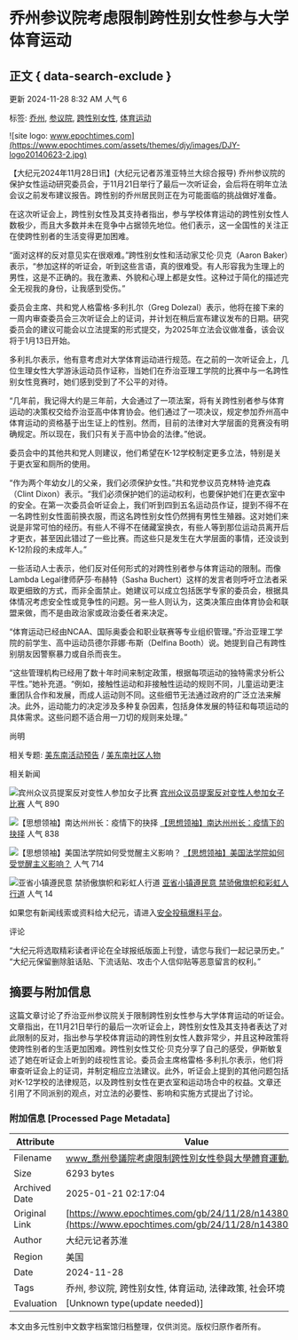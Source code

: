 # 乔州参议院考虑限制跨性别女性参与大学体育运动

## 正文 { data-search-exclude }


更新 2024-11-28 8:32 AM 人气 6

标签: [乔州](https://www.epochtimes.com/gb/tag/%E4%B9%94%E5%B7%9E.html), [参议院](https://www.epochtimes.com/gb/tag/%E5%8F%82%E8%AE%AE%E9%99%A2.html), [跨性别女性](https://www.epochtimes.com/gb/tag/%E8%B7%A8%E6%80%A7%E5%88%AB%E5%A5%B3%E6%80%A7.html), [体育运动](https://www.epochtimes.com/gb/tag/%E4%BD%93%E8%82%B2%E8%BF%90%E5%8A%A8.html)

![site logo: www.epochtimes.com](https://www.epochtimes.com/assets/themes/djy/images/DJY-logo20140623-2.jpg)

【大纪元2024年11月28日讯】(大纪元记者苏淮亚特兰大综合报导) 乔州参议院的保护女性运动研究委员会，于11月21日举行了最后一次听证会，会后将在明年立法会议之前发布建议报告。跨性别的乔州居民则正在为可能面临的挑战做好准备。

在这次听证会上，跨性别女性及其支持者指出，参与学校体育运动的跨性别女性人数极少，而且大多数并未在竞争中占据领先地位。他们表示，这一全国性的关注正在使跨性别者的生活变得更加困难。

“面对这样的反对意见实在很艰难。”跨性别女性和活动家艾伦·贝克（Aaron Baker）表示，“参加这样的听证会，听到这些言语，真的很难受。有人形容我为生理上的男性，这是不正确的。我在激素、外貌和心理上都是女性。这种过于简化的描述完全无视我的身份，让我感到受伤。”

委员会主席、共和党人格雷格·多利扎尔（Greg Dolezal）表示，他将在接下来的一周内审查委员会三次听证会上的证词，并计划在稍后宣布建议发布的日期。研究委员会的建议可能会以立法提案的形式提交，为2025年立法会议做准备，该会议将于1月13日开始。

多利扎尔表示，他有意考虑对大学体育运动进行规范。在之前的一次听证会上，几位生理女性大学游泳运动员作证称，当她们在乔治亚理工学院的比赛中与一名跨性别女性竞赛时，她们感到受到了不公平的对待。

“几年前，我记得大约是三年前，大会通过了一项法案，将有关跨性别者参与体育运动的决策权交给乔治亚高中体育协会。他们通过了一项决议，规定参加乔州高中体育运动的资格基于出生证上的性别。然而，目前的法律对大学层面的竞赛没有明确规定。所以现在，我们只有关于高中协会的法律。”他说。

委员会中的其他共和党人则建议，他们希望在K-12学校制定更多立法，特别是关于更衣室和厕所的使用。

“作为两个年幼女儿的父亲，我们必须保护女性。”共和党参议员克林特·迪克森（Clint Dixon）表示。“我们必须保护她们的运动权利，也要保护她们在更衣室中的安全。在第一次委员会听证会上，我们听到四到五名运动员作证，提到不得不在一名跨性别女性面前换衣服，而这名跨性别女性仍然拥有男性生殖器。这对她们来说是非常可怕的经历。有些人不得不在储藏室换衣，有些人等到那位运动员离开后才更衣，甚至因此错过了一些比赛。而这些只是发生在大学层面的事情，还没谈到K-12阶段的未成年人。”

一些活动人士表示，他们反对任何形式的对跨性别者参与体育运动的限制。而像Lambda Legal律师萨莎·布赫特（Sasha Buchert）这样的发言者则呼吁立法者采取更细致的方式，而非全面禁止。她建议可以成立包括医学专家的委员会，根据具体情况考虑安全性或竞争性的问题。另一些人则认为，这类决策应由体育协会和联盟来做，而不是由政治家或政治委任者来决定。

“体育运动已经由NCAA、国际奥委会和职业联赛等专业组织管理。”乔治亚理工学院的前学生、高中运动员德尔菲娜·布斯（Delfina Booth）说。她提到自己有跨性别朋友因警察暴力或自杀而丧生。

“这些管理机构已经用了数十年时间来制定政策，根据每项运动的独特需求分析公平性。”她补充道。“例如，接触性运动和非接触性运动的规则不同，儿童运动更注重团队合作和发展，而成人运动则不同。这些细节无法通过政府的广泛立法来解决。此外，运动能力的决定涉及多种复杂因素，包括身体发展的特征和每项运动的具体需求。这些问题不适合用一刀切的规则来处理。”

尚明

相关专题: [美东南活动预告](https://www.epochtimes.com/gb/nf2662.htm) / [美东南社区人物](https://www.epochtimes.com/gb/nf2669.htm)

相关新闻

![宾州众议员提案反对变性人参加女子比赛](https://i.epochtimes.com/assets/uploads/2021/04/id12896761-gettyimages-645389862-594x594-320x200.jpg)
[宾州众议员提案反对变性人参加女子比赛](https://www.epochtimes.com/gb/21/4/22/n12896602.htm) 人气 890

![【思想领袖】南达州州长：疫情下的抉择](https://i.epochtimes.com/assets/uploads/2022/09/id13818260-1200-800-11-320x200.jpg)
[【思想领袖】南达州州长：疫情下的抉择](https://www.epochtimes.com/gb/22/9/6/n13818244.htm) 人气 838

![【思想领袖】美国法学院如何受觉醒主义影响？](https://i.epochtimes.com/assets/uploads/2022/10/id13839730-1200-800-13-320x200.jpg)
[【思想领袖】美国法学院如何受觉醒主义影响？](https://www.epochtimes.com/gb/22/9/12/n13823446.htm) 人气 714

![亚省小镇遵民意 禁骄傲旗帜和彩虹人行道](/assets/themes/djy/images/djy_post_default_featured_image_320x200.jpg)
[亚省小镇遵民意 禁骄傲旗帜和彩虹人行道](https://www.epochtimes.com/gb/24/2/24/n14187892.htm) 人气 14

如果您有新闻线索或资料给大纪元，请进入[安全投稿爆料平台](https://tougao.epochtimes.com/tougao_gb.php)。

评论

“大纪元将选取精彩读者评论在全球报纸版面上刊登，请您与我们一起记录历史。” “大纪元保留删除脏话贴、下流话贴、攻击个人信仰贴等恶意留言的权利。”
<!-- tcd_original_link https://www.epochtimes.com/gb/24/11/28/n14380258.htm -->


## 摘要与附加信息

<!-- tcd_abstract -->
这篇文章讨论了乔治亚州参议院关于限制跨性别女性参与大学体育运动的听证会。文章指出，在11月21日举行的最后一次听证会上，跨性别女性及其支持者表达了对此限制的反对，指出参与学校体育运动的跨性别女性人数非常少，并且这种政策将使跨性别者的生活更加困难。跨性别女性艾伦·贝克分享了自己的感受，伊斯敏复述了她在听证会上听到的歧视性言论。委员会主席格雷格·多利扎尔表示，他们将审查听证会上的证词，并制定相应立法建议。此外，听证会上提到的其他问题包括对K-12学校的法律规范，以及跨性别女性在更衣室和运动场合中的权益。文章还引用了不同派别的观点，对立法的必要性、影响和实施方式提出了讨论。
<!-- tcd_abstract_end -->

### 附加信息 [Processed Page Metadata]

| Attribute       | Value                                  |
|-----------------|----------------------------------------|
| Filename        | www_喬州參議院考慮限制跨性別女性參與大學體育運動.md                             |
| Size            | 6293 bytes                           |
| Archived Date   | 2025-01-21 02:17:04                             |
| Original Link   | [https://www.epochtimes.com/gb/24/11/28/n14380258.htm](https://www.epochtimes.com/gb/24/11/28/n14380258.htm)                       |
| Author          | 大纪元记者苏淮                               |
| Region          | 美国                               |
| Date            | 2024-11-28                                 |
| Tags            | 乔州, 参议院, 跨性别女性, 体育运动, 法律政策, 社会环境                                 |
| Evaluation            | [Unknown type(update needed)]                                 |
<!-- tcd_table_end -->

本文由多元性别中文数字档案馆归档整理，仅供浏览。版权归原作者所有。
